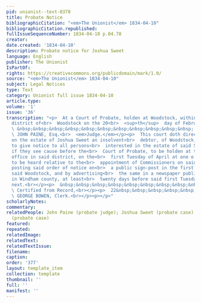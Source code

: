 ```yaml
---
pid: unionist--text-0378
title: Probate Notice
bibliographicCitation: "<em>The Unionist</em> 1834-04-10"
bibliographicCitation.republished: 
fullIssueSequenceNumber: 1834-04-10 p.04.78
creator: 
date.created: '1834-04-10'
description: Probate notice for Joshua Sweet
language: English
publisher: The Unionist
IsPartOf: 
rights: https://creativecommons.org/publicdomain/mark/1.0/
source: "<em>The Unionist</em> 1834-04-10"
subject: Legal Notices
type: Text
category: Unionist full issue 1834-04-10
article.type: 
volume: '1'
issue: '36'
transcription: "<p>  At a Court of Probate, holden at Woodstock, within and for the
  district of<br>  Woodstock on the 20<br>  <sup>th</sup>  day of February, 1834.<br></p><p>
  \ &nbsp;&nbsp;&nbsp;&nbsp;&nbsp;&nbsp;&nbsp;&nbsp;&nbsp;&nbsp;&nbsp; Present,<br>
  \ JOHN PAINE, Esq.<br>  <em>Judge.</em></p><p>  This court doth direct the Trustee
  on the estate of Joshua Sweet an insolvent<br>  debtor, of Woodstock, in said district,
  to give notice to all persons<br>  interested in the estate of said Sweet, to appear
  if they see cause before the<br>  Court of Probate, to be holden at the Probate
  office in said district, on the<br>  first Tuesday of April at one o’clock P.M.
  to be heard relative to the<br>  appointment of Commissioners on said estate by
  posting said order of notice on<br>  a public sign-post in the first society in
  said Woodstock, and by advertising<br>  the same in a newspaper published in Brooklyn
  in Windham county, at least<br>  twenty days before said first Tuesday in April
  next.<br></p><p>  &nbsp;&nbsp;&nbsp;&nbsp;&nbsp;&nbsp;&nbsp;&nbsp;&nbsp;&nbsp;&nbsp;&nbsp;&nbsp;&nbsp;&nbsp;&nbsp;&nbsp;&nbsp;&nbsp;&nbsp;&nbsp;&nbsp;&nbsp;<br>
  \ Certified from Record,<br></p><p>  22&nbsp;&nbsp;&nbsp;&nbsp;&nbsp;&nbsp;&nbsp;&nbsp;&nbsp;&nbsp;&nbsp;&nbsp;&nbsp;&nbsp;&nbsp;&nbsp;&nbsp;&nbsp;&nbsp;&nbsp;&nbsp;&nbsp;&nbsp;&nbsp;&nbsp;&nbsp;&nbsp;&nbsp;&nbsp;&nbsp;&nbsp;&nbsp;&nbsp;&nbsp;&nbsp;&nbsp;&nbsp;&nbsp;&nbsp;&nbsp;&nbsp;&nbsp;&nbsp;<br>
  \ GEORGE BOWEN, Clerk.<br></p><p></p>"
scholarlyNotes: 
commentary: 
relatedPeople: John Paine (probate judge); Joshua Sweet (probate case); George Bowen
  (probate case)
featured: 
repeated: 
relatedImage: 
relatedText: 
relatedTextIssue: 
filename: 
caption: 
order: '377'
layout: template_item
collection: template
thumbnail: ''
full: ''
manifest: ''
---
```

